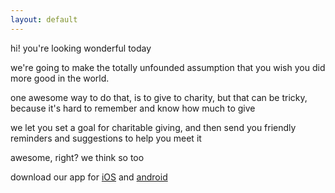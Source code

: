 ```yaml
---
layout: default
---
```


hi! you're looking wonderful today

we're going to make the totally unfounded assumption that you wish you did more good in the world.

one awesome way to do that, is to give to charity, but that can be tricky, because it's hard to remember and know how much to give

we let you set a goal for charitable giving, and then send you friendly reminders and suggestions to help you meet it

awesome, right? we think so too

download our app for [iOS](/charico.ipa) and [android](/android-debug.apk)
